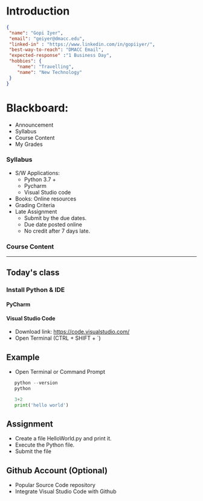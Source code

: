 # Introduction
```json
{
 "name": "Gopi Iyer",
 "email": "geiyer@dmacc.edu",
 "linked-in" : "https://www.linkedin.com/in/gopiiyer/",
 "best-way-to-reach": "DMACC Email",
 "expected-response" :"1 Business Day",
 "hobbies": {
    "name": "Travelling",
    "name": "New Technology"
 }
}
```
# Blackboard:
* Announcement
* Syllabus
* Course Content
* My Grades


### Syllabus
* S/W Applications:
    * Python 3.7 +
    * Pycharm 
    * Visual Studio code
* Books: Online resources
* Grading Criteria
* Late Assignment
    * Submit by the due dates.
    * Due date posted online
    * No credit after 7 days late. 

### Course Content
---

## Today's class

### Install Python & IDE

#### PyCharm

#### Visual Studio Code
 * Download link: https://code.visualstudio.com/
 * Open Terminal (CTRL + SHIFT + `)
 

 ## Example
 * Open Terminal or Command Prompt
 ```python
    python --version
    python

    3+2
    print('hello world')
 ```

 ## Assignment

 * Create a file HelloWorld.py and print it. 
 * Execute the Python file.
 * Submit the file

## Github Account (Optional)
* Popular Source Code repository
* Integrate Visual Studio Code with Github